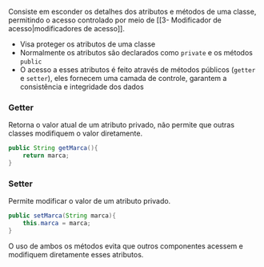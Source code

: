 Consiste em esconder os detalhes dos atributos e métodos de uma classe, permitindo o acesso controlado por meio de [[3- Modificador de acesso|modificadores de acesso]]. 
- Visa proteger os atributos de uma classe
- Normalmente os atributos são declarados como `private` e os métodos `public`
- O acesso a esses atributos é feito através de métodos públicos (`getter` e `setter`), eles fornecem uma camada de controle, garantem a consistência e integridade dos dados
### Getter
Retorna o valor atual de um atributo privado, não permite que outras classes modifiquem o valor diretamente.
```java
public String getMarca(){
	return marca;
}
```
### Setter
Permite modificar o valor de um atributo privado.
```java
public setMarca(String marca){
	this.marca = marca;
}
```

O uso de ambos os métodos evita que outros componentes acessem e modifiquem diretamente esses atributos.
